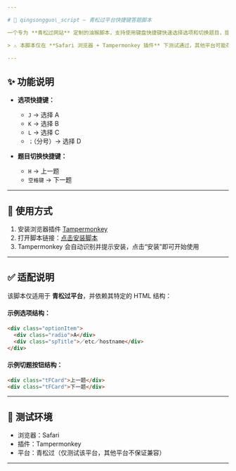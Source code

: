 ```yaml
---

# 🧠 qingsongguo\_script — 青松过平台快捷键答题脚本

一个专为 **青松过网站** 定制的油猴脚本，支持使用键盘快捷键快速选择选项和切换题目，提升答题效率，让你轻松应对每一道题。

> ⚠️ 本脚本仅在 **Safari 浏览器 + Tampermonkey 插件** 下测试通过，其他平台可能存在兼容性问题，请自行评估风险。

---
```


## ✨ 功能说明

* **选项快捷键：**

  * `J` → 选择 A
  * `K` → 选择 B
  * `L` → 选择 C
  * `；`（分号）→ 选择 D

* **题目切换快捷键：**

  * `H` → 上一题
  * `空格键` → 下一题

---

## 🔧 使用方式

1. 安装浏览器插件 [Tampermonkey](https://www.tampermonkey.net/)
2. 打开脚本链接：[点击安装脚本](https://github.com/你的用户名/qingsongguo_script/raw/main/shortcut-answer.user.js)
3. Tampermonkey 会自动识别并提示安装，点击“安装”即可开始使用

---

## ✅ 适配说明

该脚本仅适用于 **青松过平台**，并依赖其特定的 HTML 结构：

#### 示例选项结构：

```html
<div class="optionItem">
  <div class="radio">A</div>
  <div class="spTitle">／etc／hostname</div>
</div>
```

#### 示例切题按钮结构：

```html
<div class="tFCard">上一题</div>
<div class="tFCard">下一题</div>
```

---

## 🧪 测试环境

* 浏览器：Safari
* 插件：Tampermonkey
* 平台：青松过（仅测试该平台，其他平台不保证兼容）

---
